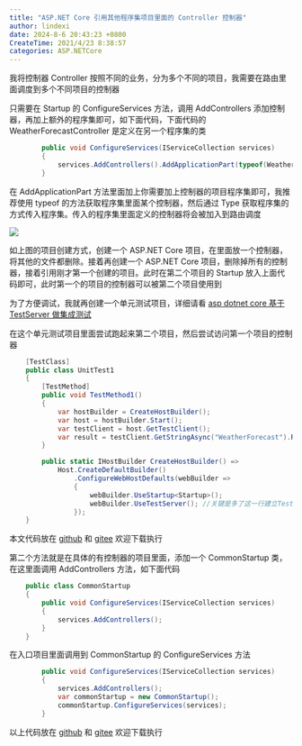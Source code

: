 ```yaml
---
title: "ASP.NET Core 引用其他程序集项目里面的 Controller 控制器"
author: lindexi
date: 2024-8-6 20:43:23 +0800
CreateTime: 2021/4/23 8:38:57
categories: ASP.NETCore
---
```


我将控制器 Controller 按照不同的业务，分为多个不同的项目，我需要在路由里面调度到多个不同项目的控制器

<!--more-->


<!-- CreateTime:2021/4/23 8:38:57 -->

<!-- 发布 -->

只需要在 Startup 的 ConfigureServices 方法，调用 AddControllers 添加控制器，再加上额外的程序集即可，如下面代码，下面代码的 WeatherForecastController 是定义在另一个程序集的类

```csharp
        public void ConfigureServices(IServiceCollection services)
        {
            services.AddControllers().AddApplicationPart(typeof(WeatherForecastController).Assembly);
        }
```

在 AddApplicationPart 方法里面加上你需要加上控制器的项目程序集即可，我推荐使用 typeof 的方法获取程序集里面某个控制器，然后通过 Type 获取程序集的方式传入程序集。传入的程序集里面定义的控制器将会被加入到路由调度

<!-- ![](image/ASP.NET Core 引用其他程序集项目里面的 Controller 控制器/ASP.NET Core 引用其他程序集项目里面的 Controller 控制器0.png) -->

![](http://cdn.lindexi.site/lindexi%2F202142383937820.jpg)

如上图的项目创建方式，创建一个 ASP.NET Core 项目，在里面放一个控制器，将其他的文件都删除。接着再创建一个 ASP.NET Core 项目，删除掉所有的控制器，接着引用刚才第一个创建的项目。此时在第二个项目的 Startup 放入上面代码即可，此时第一个的项目的控制器可以被第二个项目使用到

为了方便调试，我就再创建一个单元测试项目，详细请看 [asp dotnet core 基于 TestServer 做集成测试](https://blog.lindexi.com/post/asp-dotnet-core-%E5%9F%BA%E4%BA%8E-TestServer-%E5%81%9A%E9%9B%86%E6%88%90%E6%B5%8B%E8%AF%95.html )

在这个单元测试项目里面尝试跑起来第二个项目，然后尝试访问第一个项目的控制器

```csharp
    [TestClass]
    public class UnitTest1
    {
        [TestMethod]
        public void TestMethod1()
        {
            var hostBuilder = CreateHostBuilder();
            var host = hostBuilder.Start();
            var testClient = host.GetTestClient();
            var result = testClient.GetStringAsync("WeatherForecast").Result;
        }

        public static IHostBuilder CreateHostBuilder() =>
            Host.CreateDefaultBuilder()
                .ConfigureWebHostDefaults(webBuilder =>
                {
                    webBuilder.UseStartup<Startup>();
                    webBuilder.UseTestServer(); //关键是多了这一行建立TestServer
                });
    }
```

本文代码放在 [github](https://github.com/lindexi/lindexi_gd/tree/f0b05e03/NoyijoqaqaiLallgewhurna ) 和 [gitee](https://gitee.com/lindexi/lindexi_gd/tree/f0b05e03/NoyijoqaqaiLallgewhurna) 欢迎下载执行

第二个方法就是在具体的有控制器的项目里面，添加一个 CommonStartup 类，在这里面调用 AddControllers 方法，如下面代码

```csharp
    public class CommonStartup
    {
        public void ConfigureServices(IServiceCollection services)
        {
            services.AddControllers();
        }
    }
```

在入口项目里面调用到 CommonStartup 的 ConfigureServices 方法

```csharp
        public void ConfigureServices(IServiceCollection services)
        {
            services.AddControllers();
            var commonStartup = new CommonStartup();
            commonStartup.ConfigureServices(services);
        }
```

以上代码放在 [github](https://github.com/lindexi/lindexi_gd/tree/06498b5f/NoyijoqaqaiLallgewhurna ) 和 [gitee](https://gitee.com/lindexi/lindexi_gd/tree/06498b5f/NoyijoqaqaiLallgewhurna) 欢迎下载执行

